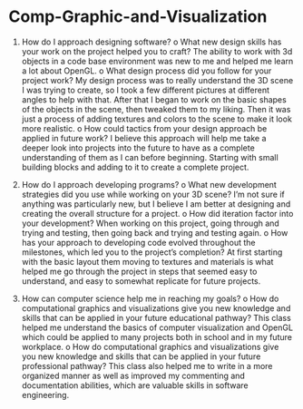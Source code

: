 # Comp-Graphic-and-Visualization
1.	How do I approach designing software?
  o	What new design skills has your work on the project helped you to craft?
    The ability to work with 3d objects in a code base environment was new to me and helped me learn a lot about OpenGL.
  o	What design process did you follow for your project work?
    My design process was to really understand the 3D scene I was trying to create, so I took a few different pictures at different angles to help with that. After that I began to work on the basic shapes of the objects in the scene, then tweaked them to my liking. Then it     was just a process of adding textures and colors to the scene to make it look more realistic.
  o	How could tactics from your design approach be applied in future work?
    I believe this approach will help me take a deeper look into projects into the future to have as a complete understanding of them as I can before beginning. Starting with small building blocks and adding to it to create a complete project.

2.	How do I approach developing programs?
  o	What new development strategies did you use while working on your 3D scene?
    I’m not sure if anything was particularly new, but I believe I am better at designing and creating the overall structure for a project.
  o	How did iteration factor into your development?
    When working on this project, going through and trying and testing, then going back and trying and testing again.
  o	How has your approach to developing code evolved throughout the milestones, which led you to the project’s completion?
    At first starting with the basic layout them moving to textures and materials is what helped me go through the project in steps that seemed easy to understand, and easy to somewhat replicate for future projects.
3.	How can computer science help me in reaching my goals?
  o	How do computational graphics and visualizations give you new knowledge and skills that can be applied in your future educational pathway?
    This class helped me understand the basics of computer visualization and OpenGL which could be applied to many projects both in school and in my future workplace.
  o	How do computational graphics and visualizations give you new knowledge and skills that can be applied in your future professional pathway?
    This class also helped me to write in a more organized manner as well as improved my commenting and documentation abilities, which are valuable skills in software engineering.
